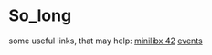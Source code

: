 # So_long
some useful links, that may help:
[minilibx 42](https://harm-smits.github.io/42docs/libs/minilibx)
[events](https://tronche.com/gui/x/xlib/events/)
